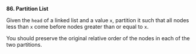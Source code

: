 **86. Partition List**

Given the `head` of a linked list and a value `x`, partition it such that all nodes less than `x` come before nodes greater than or equal to `x`.

You should preserve the original relative order of the nodes in each of the two partitions.

